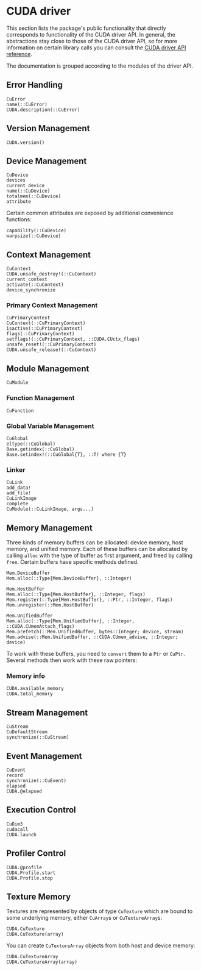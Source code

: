 # CUDA driver

This section lists the package's public functionality that directly corresponds to
functionality of the CUDA driver API. In general, the abstractions stay close to those of
the CUDA driver API, so for more information on certain library calls you can consult the
[CUDA driver API reference](http://docs.nvidia.com/cuda/cuda-driver-api/).

The documentation is grouped according to the modules of the driver API.


## Error Handling

```@docs
CuError
name(::CuError)
CUDA.description(::CuError)
```


## Version Management

```@docs
CUDA.version()
```


## Device Management

```@docs
CuDevice
devices
current_device
name(::CuDevice)
totalmem(::CuDevice)
attribute
```

Certain common attributes are exposed by additional convenience functions:

```@docs
capability(::CuDevice)
warpsize(::CuDevice)
```


## Context Management

```@docs
CuContext
CUDA.unsafe_destroy!(::CuContext)
current_context
activate(::CuContext)
device_synchronize
```

### Primary Context Management

```@docs
CuPrimaryContext
CuContext(::CuPrimaryContext)
isactive(::CuPrimaryContext)
flags(::CuPrimaryContext)
setflags!(::CuPrimaryContext, ::CUDA.CUctx_flags)
unsafe_reset!(::CuPrimaryContext)
CUDA.unsafe_release!(::CuContext)
```


## Module Management

```@docs
CuModule
```

### Function Management

```@docs
CuFunction
```

### Global Variable Management

```@docs
CuGlobal
eltype(::CuGlobal)
Base.getindex(::CuGlobal)
Base.setindex!(::CuGlobal{T}, ::T) where {T}
```

### Linker

```@docs
CuLink
add_data!
add_file!
CuLinkImage
complete
CuModule(::CuLinkImage, args...)
```


## Memory Management

Three kinds of memory buffers can be allocated: device memory, host memory, and unified
memory. Each of these buffers can be allocated by calling `alloc` with the type of buffer as
first argument, and freed by calling `free`. Certain buffers have specific methods defined.

```@docs
Mem.DeviceBuffer
Mem.alloc(::Type{Mem.DeviceBuffer}, ::Integer)
```

```@docs
Mem.HostBuffer
Mem.alloc(::Type{Mem.HostBuffer}, ::Integer, flags)
Mem.register(::Type{Mem.HostBuffer}, ::Ptr, ::Integer, flags)
Mem.unregister(::Mem.HostBuffer)
```

```@docs
Mem.UnifiedBuffer
Mem.alloc(::Type{Mem.UnifiedBuffer}, ::Integer, ::CUDA.CUmemAttach_flags)
Mem.prefetch(::Mem.UnifiedBuffer, bytes::Integer; device, stream)
Mem.advise(::Mem.UnifiedBuffer, ::CUDA.CUmem_advise, ::Integer; device)
```

To work with these buffers, you need to `convert` them to a `Ptr` or `CuPtr`. Several
methods then work with these raw pointers:



### Memory info

```@docs
CUDA.available_memory
CUDA.total_memory
```


## Stream Management

```@docs
CuStream
CuDefaultStream
synchronize(::CuStream)
```

## Event Management

```@docs
CuEvent
record
synchronize(::CuEvent)
elapsed
CUDA.@elapsed
```

## Execution Control

```@docs
CuDim3
cudacall
CUDA.launch
```

## Profiler Control

```@docs
CUDA.@profile
CUDA.Profile.start
CUDA.Profile.stop
```

## Texture Memory

Textures are represented by objects of type `CuTexture` which are bound to some underlying
memory, either `CuArray`s or `CuTextureArray`s:

```@docs
CUDA.CuTexture
CUDA.CuTexture(array)
```

You can create `CuTextureArray` objects from both host and device memory:

```@docs
CUDA.CuTextureArray
CUDA.CuTextureArray(array)
```
